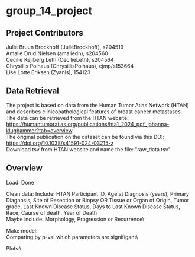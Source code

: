 # group_14_project

## Project Contributors
Julie Bruun Brockhoff (JulieBrockhoff), s204519 \
Amalie Drud Nielsen (amaliedn), s204560 \
Cecilie Kejlberg Leth (CecilieLeth), s204564 \
Chrysillis Polhaus (ChrysillisPolhaus), cjmp/s153664 \
Lise Lotte Eriksen (Zyanis), 154123

## Data Retrieval
The project is based on data from the Human Tumor Atlas Network (HTAN) and describes clinicopathological features of breast cancer metastases. \
The data can be retrieved from the HTAN website: https://humantumoratlas.org/publications/hta1_2024_pdf_johanna-klughammer?tab=overview. \
The original publication on the dataset can be found via this DOI: https://doi.org/10.1038/s41591-024-03215-z \
Download tsv from HTAN website and name the file: "raw_data.tsv"

## Overview 
Load:
Done

Clean data:
  Include: HTAN Participant ID, Age at Diagnosis (years), Primary Diagnosis, 	Site of Resection or Biopsy OR Tissue or Organ of Origin, Tumor grade, Last Known Disease Status, Days to Last Known Disease Status, Race, Caurse of death, Year of Death\
  Maybe include: Morphology, Progression or Recurrence\

Make model:\
Comparing by p-val which parameters are signifigant\

Plots:\
